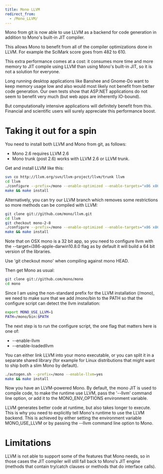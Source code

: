 ```yaml
---
title: Mono LLVM
redirect_from:
  - /Mono_LLVM/
---
```


Mono from git is now able to use LLVM as a backend for code generation in addition to Mono's built-in JIT compiler.

This allows Mono to benefit from all of the compiler optimizations done in LLVM. For example the SciMark score goes from 482 to 610.

This extra performance comes at a cost: it consumes more time and more memory to JIT compile using LLVM than using Mono's built-in JIT, so it is not a solution for everyone.

Long running desktop applications like Banshee and Gnome-Do want to keep memory usage low and also would most likely not benefit from better code generation. Our own tests show that ASP.NET applications do not seem to benefit very much (but web apps are inherently IO-bound).

But computationally intensive applications will definitely benefit from this. Financial and scientific users will surely appreciate this performance boost.

Taking it out for a spin
========================

You need to install both LLVM and Mono from git, as follows:

-   Mono 2.6 requires LLVM 2.6
-   Mono trunk (post 2.6) works with LLVM 2.6 or LLVM trunk.

Get and install LLVM like this:

``` bash
svn co http://llvm.org/svn/llvm-project/llvm/trunk llvm
cd llvm
./configure --prefix=/mono --enable-optimized --enable-targets="x86 x86_64"
make && make install
```

Alternatively, you can try our LLVM branch which removes some restrictions so more methods can be compiled with LLVM:

``` bash
git clone git://github.com/mono/llvm.git
cd llvm
git checkout mono-2-8
./configure --prefix=/mono --enable-optimized --enable-targets="x86 x86_64"
make && make install
```

Note that on OSX mono is a 32 bit app, so you need to configure llvm with the --target=i386-apple-darwin10.8.0 flag as by default it will build a 64 bit version of the libraries.

Use 'git checkout mono' when compiling against mono HEAD.

Then get Mono as usual:

``` bash
git clone git://github.com/mono/mono
cd mono
```

Since I am using the non-standard prefix for the LLVM installation (/mono), we need to make sure that we add /mono/bin to the PATH so that the configure script can detect the llvm installation:

``` bash
export MONO_USE_LLVM=1
PATH=/mono/bin:$PATH
```

The next step is to run the configure script, the one flag that matters here is one of:

-   --enable-llvm
-   --enable-loadedllvm

You can either link LLVM into your mono executable, or you can split it in a separate shared library (for example for Linux distributions that might want to ship both a slim Mono by default).

``` bash
./autogen.sh --prefix=/mono --enable-llvm=yes
make && make install
```

Now you have an LLVM-powered Mono. By default, the mono JIT is used to compile code, to make the runtime use LLVM, pass the '--llvm' command line option, or add it to the MONO_ENV_OPTIONS environment variable.

LLVM generates better code at runtime, but also takes longer to execute. This is why you need to explicitly tell Mono's runtime to use the LLVM backend. This is achieved by either setting the environment variable MONO_USE_LLVM or by passing the --llvm command line option to Mono.

Limitations
===========

LLVM is not able to support some of the features that Mono needs, so in those cases the JIT compiler will still fall back to Mono's JIT engine (methods that contain try/catch clauses or methods that do interface calls).

